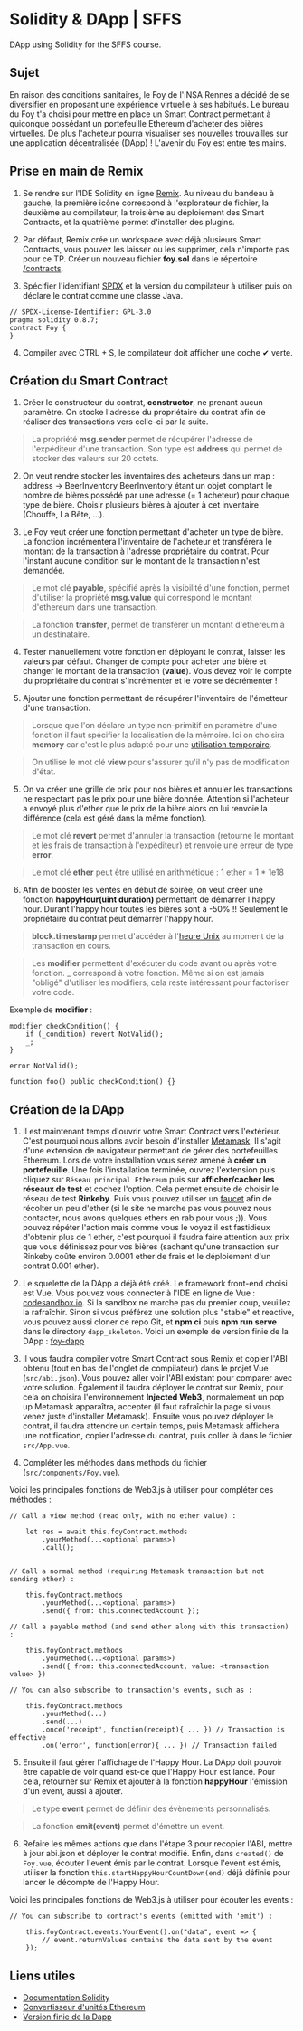 # Solidity & DApp | SFFS

DApp using Solidity for the SFFS course.

## Sujet

En raison des conditions sanitaires, le Foy de l'INSA Rennes a décidé de se diversifier en proposant une expérience virtuelle à ses habitués. Le bureau du Foy t'a choisi pour mettre en place un Smart Contract permettant à quiconque possédant un portefeuille Ethereum d'acheter des bières virtuelles. De plus l'acheteur pourra visualiser ses nouvelles trouvailles sur une application décentralisée (DApp) ! L'avenir du Foy est entre tes mains.

## Prise en main de Remix

1. Se rendre sur l'IDE Solidity en ligne [Remix](https://remix.ethereum.org). Au niveau du bandeau à gauche, la première icône correspond à l'explorateur de fichier, la deuxième au compilateur, la troisième au déploiement des Smart Contracts, et la quatrième permet d'installer des plugins.

2. Par défaut, Remix crée un workspace avec déjà plusieurs Smart Contracts, vous pouvez les laisser ou les supprimer, cela n'importe pas pour ce TP. Créer un nouveau fichier **foy.sol** dans le répertoire [/contracts](/contracts).

3. Spécifier l'identifiant [SPDX](https://fr.wikipedia.org/wiki/SPDX) et la version du compilateur à utiliser puis on déclare le contrat comme une classe Java.

```solidity
// SPDX-License-Identifier: GPL-3.0
pragma solidity 0.8.7;
contract Foy {
}
```

4. Compiler avec CTRL + S, le compilateur doit afficher une coche ✔ verte.

## Création du Smart Contract

1. Créer le constructeur du contrat, **constructor**, ne prenant aucun paramètre. On stocke
   l'adresse du propriétaire du contrat afin de réaliser des transactions vers celle-ci par la suite.

> La propriété **msg.sender** permet de récupérer l'adresse de l'expéditeur d'une transaction. Son type est **address** qui permet de stocker des valeurs sur 20 octets.

2. On veut rendre stocker les inventaires des acheteurs dans un map : address -> BeerInventory
   BeerInventory étant un objet comptant le nombre de bières possédé par une adresse (= 1 acheteur) pour chaque type de bière. Choisir plusieurs bières à ajouter à cet inventaire (Chouffe, La Bête, ...).

3. Le Foy veut créer une fonction permettant d'acheter un type de bière. La fonction incrémentera l'inventaire de l'acheteur et transférera le montant de la transaction à l'adresse propriétaire du contrat. Pour l'instant aucune condition sur le montant de la transaction n'est demandée.

> Le mot clé **payable**, spécifié après la visibilité d'une fonction, permet d'utiliser la propriété **msg.value** qui correspond le montant d'ethereum dans une transaction.

> La fonction **transfer**, permet de transférer un montant d'ethereum à un destinataire.

4. Tester manuellement votre fonction en déployant le contrat, laisser les valeurs par défaut. Changer de compte pour acheter une bière et changer le montant de la transaction (**value**). Vous devez voir le compte du propriétaire du contrat s'incrémenter et le votre se décrémenter !

5. Ajouter une fonction permettant de récupérer l'inventaire de l'émetteur d'une transaction.

> Lorsque que l'on déclare un type non-primitif en paramètre d'une fonction il faut spécifier la localisation de la mémoire. Ici on choisira **memory** car c'est le plus adapté pour une [utilisation temporaire](https://docs.soliditylang.org/en/v0.3.3/frequently-asked-questions.html#what-is-the-memory-keyword-what-does-it-do).

> On utilise le mot clé **view** pour s'assurer qu'il n'y pas de modification d'état.

5. On va créer une grille de prix pour nos bières et annuler les transactions ne respectant pas le prix pour une bière donnée. Attention si l'acheteur a envoyé plus d'ether que le prix de la bière alors on lui renvoie la différence (cela est géré dans la même fonction).

> Le mot clé **revert** permet d'annuler la transaction (retourne le montant et les frais de transaction à l'expéditeur) et renvoie une erreur de type **error**.

> Le mot clé **ether** peut être utilisé en arithmétique : 1 ether = 1 \* 1e18

6. Afin de booster les ventes en début de soirée, on veut créer une fonction **happyHour(uint duration)** permettant de démarrer l'happy hour. Durant l'happy hour toutes les bières sont à -50% !! Seulement le propriétaire du contrat peut démarrer l'happy hour.

> **block.timestamp** permet d'accéder à l'[heure Unix](https://fr.wikipedia.org/wiki/Heure_Unix) au moment de la transaction en cours.

> Les **modifier** permettent d'exécuter du code avant ou après votre fonction. \_ correspond à votre fonction. Même si on est jamais "obligé" d'utiliser les modifiers, cela reste intéressant pour factoriser votre code.

Exemple de **modifier** :

```solidity
modifier checkCondition() {
    if (_condition) revert NotValid();
    _;
}

error NotValid();

function foo() public checkCondition() {}
```

## Création de la DApp

1. Il est maintenant temps d'ouvrir votre Smart Contract vers l'extérieur. C'est pourquoi nous allons avoir besoin d'installer [Metamask](https://metamask.io/). Il s'agit d'une extension de navigateur permettant de gérer des portefeuilles Ethereum. Lors de votre installation vous serez amené à **créer un portefeuille**. Une fois l'installation terminée, ouvrez l'extension puis cliquez sur `Réseau principal Ethereum` puis sur **afficher/cacher les réseaux de test** et cochez l'option. Cela permet ensuite de choisir le réseau de test **Rinkeby**. Puis vous pouvez utiliser un [faucet](https://faucets.chain.link/rinkeby) afin de récolter un peu d'ether (si le site ne marche pas vous pouvez nous contacter, nous avons quelques ethers en rab pour vous ;)). Vous pouvez répéter l'action mais comme vous le voyez il est fastidieux d'obtenir plus de 1 ether, c'est pourquoi il faudra faire attention aux prix que vous définissez pour vos bières (sachant qu'une transaction sur Rinkeby coûte environ 0.0001 ether de frais et le déploiement d'un contrat 0.001 ether).

2. Le squelette de la DApp a déjà été créé. Le framework front-end choisi est Vue. Vous pouvez vous connecter à l'IDE en ligne de Vue : [codesandbox.io](https://codesandbox.io/s/foy-dapp-skeleton-v1216). Si la sandbox ne marche pas du premier coup, veuillez la rafraîchir. Sinon si vous préférez une solution plus "stable" et reactive, vous pouvez aussi cloner ce repo Git, et **npm ci** puis **npm run serve** dans le directory `dapp_skeleton`. Voici un exemple de version finie de la DApp : [foy-dapp](https://goldananas.github.io/solidity-sffs-private/)

3. Il vous faudra compiler votre Smart Contract sous Remix et copier l'ABI obtenu (tout en bas de l'onglet de compilateur) dans le projet Vue (`src/abi.json`). Vous pouvez aller voir l'ABI existant pour comparer avec votre solution. Également il faudra déployer le contrat sur Remix, pour cela on choisira l'environnement **Injected Web3**, normalement un pop up Metamask apparaîtra, accepter (il faut rafraîchir la page si vous venez juste d'installer Metamask). Ensuite vous pouvez déployer le contrat, il faudra attendre un certain temps, puis Metamask affichera une notification, copier l'adresse du contrat, puis coller là dans le fichier `src/App.vue`.

4. Compléter les méthodes dans methods du fichier (`src/components/Foy.vue`).

Voici les principales fonctions de Web3.js à utiliser pour compléter ces méthodes :

```solidity
// Call a view method (read only, with no ether value) :

    let res = await this.foyContract.methods
        .yourMethod(...<optional params>)
        .call();


// Call a normal method (requiring Metamask transaction but not sending ether) :

    this.foyContract.methods
        .yourMethod(...<optional params>)
        .send({ from: this.connectedAccount });

// Call a payable method (and send ether along with this transaction) :

    this.foyContract.methods
        .yourMethod(...<optional params>)
        .send({ from: this.connectedAccount, value: <transaction value> })

// You can also subscribe to transaction's events, such as :

    this.foyContract.methods
        .yourMethod(...)
        .send(...)
        .once('receipt', function(receipt){ ... }) // Transaction is effective
        .on('error', function(error){ ... }) // Transaction failed
```

5. Ensuite il faut gérer l'affichage de l'Happy Hour. La DApp doit pouvoir être capable de voir quand est-ce que l'Happy Hour est lancé. Pour cela, retourner sur Remix et ajouter à la fonction **happyHour** l'émission d'un event, aussi à ajouter.

> Le type **event** permet de définir des évènements personnalisés.

> La fonction **emit(event)** permet d'émettre un event.

6. Refaire les mêmes actions que dans l'étape 3 pour recopier l'ABI, mettre à jour abi.json et déployer le contrat modifié. Enfin, dans `created()` de `Foy.vue`, écouter l'event émis par le contrat. Lorsque l'event est émis, utiliser la fonction `this.startHappyHourCountDown(end)` déjà définie pour lancer le décompte de l'Happy Hour.

Voici les principales fonctions de Web3.js à utiliser pour écouter les events :

```solidity
// You can subscribe to contract's events (emitted with 'emit') :

    this.foyContract.events.YourEvent().on("data", event => {
        // event.returnValues contains the data sent by the event
    });
```

## Liens utiles

- [Documentation Solidity](https://docs.soliditylang.org/en/latest/)
- [Convertisseur d'unités Ethereum](https://coinguides.org/ethereum-unit-converter-gwei-ether/)
- [Version finie de la Dapp](https://goldananas.github.io/solidity-sffs-private/)
